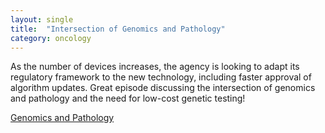 ```yaml
---
layout: single
title:  "Intersection of Genomics and Pathology"
category: oncology
---
```

As the number of devices increases, the agency is looking to adapt its regulatory framework to the new technology, including faster approval of algorithm updates.
Great episode discussing the intersection of genomics and pathology and the need for low-cost genetic testing! 

[Genomics and Pathology](https://podcasts.apple.com/us/podcast/episode-125-dr-heidi-rehm-genomics-and-pathology/id1490210201?i=1000577636523)